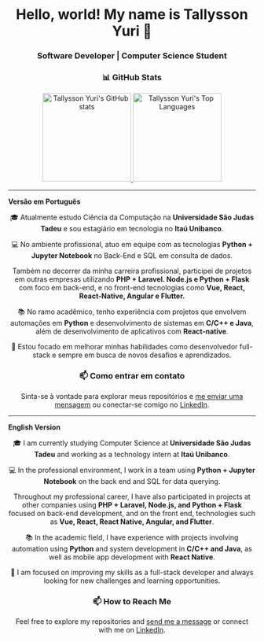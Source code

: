 <h1 align="center">Hello, world! My name is Tallysson Yuri 👋</h1>
<h3 align="center">Software Developer | Computer Science Student</h3>

<h3 align="center">📊 GitHub Stats</h3>

<p align="center">
  <a href="https://github.com/tallyssonyuri">
    <img height="180em" src="https://github-readme-stats.vercel.app/api?username=tallyssonyuri&show_icons=true&theme=dracula" alt="Tallysson Yuri's GitHub stats" />
  </a>
  <a href="https://github.com/tallyssonyuri">
    <img height="180em" src="https://github-readme-stats.vercel.app/api/top-langs/?username=tallyssonyuri&layout=compact&theme=dracula" alt="Tallysson Yuri's Top Languages" />
  </a>
</p>

---
<strong>Versão em Português</strong>
<p align="center">
  🎓 Atualmente estudo Ciência da Computação na <strong>Universidade São Judas Tadeu</strong> e sou estagiário em tecnologia no <strong>Itaú Unibanco</strong>.
</p>

<p align="center">
  💻 No ambiente profissional, atuo em equipe com as tecnologias <strong>Python + Jupyter Notebook</strong> no Back-End e SQL em consulta de dados.<br>
</p>

<p align="center">
  Também no decorrer da minha carreira profissional, participei de projetos em outras empresas utilizando <strong>PHP + Laravel. Node.js e Python + Flask</strong> com foco em back-end, e no front-end tecnologias como <strong>Vue, React, React-Native, Angular e Flutter.</strong>
</p>

<p align="center">
  📚 No ramo acadêmico, tenho experiência com projetos que envolvem automações em <strong>Python</strong> e desenvolvimento de sistemas em <strong>C/C++ e Java</strong>, além de desenvolvimento de aplicativos com <strong>React-native</strong>.
</p>

<p align="center">
  🚀 Estou focado em melhorar minhas habilidades como desenvolvedor full-stack e sempre em busca de novos desafios e aprendizados.
</p>

<h3 align="center">📫 Como entrar em contato</h3>

<p align="center">
  Sinta-se à vontade para explorar meus repositórios e <a href="mailto:tallyssonyuri03@gmail.com">me enviar uma mensagem</a> ou conectar-se comigo no <a href="https://www.linkedin.com/in/tallysson-yuri/">LinkedIn</a>.
</p>

---

<strong>English Version</strong>

<p align="center">
  🎓 I am currently studying Computer Science at <strong>Universidade São Judas Tadeu</strong> and working as a technology intern at <strong>Itaú Unibanco</strong>.
</p> 

<p align="center">
  💻 In the professional environment, I work in a team using <strong>Python + Jupyter Notebook</strong> on the back end and SQL for data querying.<br> 
</p>

<p align="center">
  Throughout my professional career, I have also participated in projects at other companies using <strong>PHP + Laravel, Node.js, and Python + Flask</strong> focused on back-end development, and on the front end, technologies such as <strong>Vue, React, React Native, Angular, and Flutter</strong>. 
</p>

<p align="center">
  📚 In the academic field, I have experience with projects involving automation using <strong>Python</strong> and system development in <strong>C/C++ and Java</strong>, as well as mobile app development with <strong>React Native</strong>.
</p>

<p align="center">
  🚀 I am focused on improving my skills as a full-stack developer and always looking for new challenges and learning opportunities.
</p>

<h3 align="center">📫 How to Reach Me</h3>

<p align="center">
  Feel free to explore my repositories and <a href="mailto:tallyssonyuri03@gmail.com">send me a message</a> or connect with me on <a href="https://www.linkedin.com/in/tallysson-yuri/">LinkedIn</a>.
</p>
